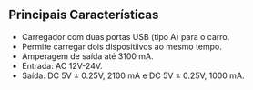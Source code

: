 ## Principais Características

* Carregador com duas portas USB (tipo A) para o carro.
* Permite carregar dois dispositiivos ao mesmo tempo.
* Amperagem de saída até 3100 mA.
* Entrada: AC 12V-24V.
* Saída: DC 5V ± 0.25V, 2100 mA e DC 5V ± 0.25V, 1000 mA.
